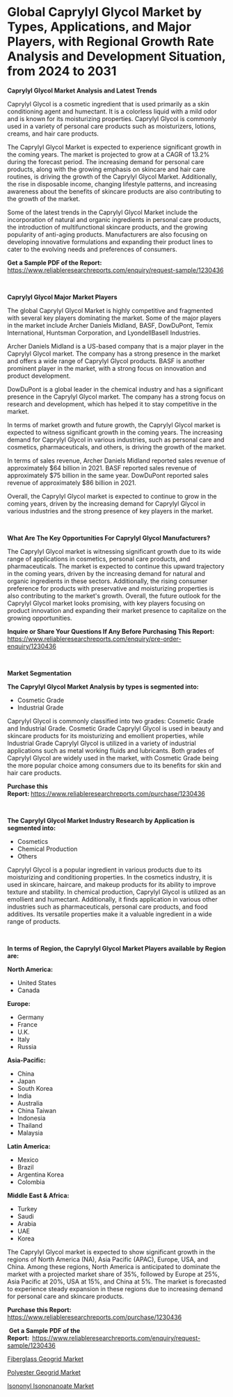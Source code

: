 <p><h1>Global Caprylyl Glycol Market by Types, Applications, and Major Players, with Regional Growth Rate Analysis and Development Situation, from 2024 to 2031</h1></p><p><strong>Caprylyl Glycol Market Analysis and Latest Trends</strong></p>
<p><p>Caprylyl Glycol is a cosmetic ingredient that is used primarily as a skin conditioning agent and humectant. It is a colorless liquid with a mild odor and is known for its moisturizing properties. Caprylyl Glycol is commonly used in a variety of personal care products such as moisturizers, lotions, creams, and hair care products.</p><p>The Caprylyl Glycol Market is expected to experience significant growth in the coming years. The market is projected to grow at a CAGR of 13.2% during the forecast period. The increasing demand for personal care products, along with the growing emphasis on skincare and hair care routines, is driving the growth of the Caprylyl Glycol Market. Additionally, the rise in disposable income, changing lifestyle patterns, and increasing awareness about the benefits of skincare products are also contributing to the growth of the market.</p><p>Some of the latest trends in the Caprylyl Glycol Market include the incorporation of natural and organic ingredients in personal care products, the introduction of multifunctional skincare products, and the growing popularity of anti-aging products. Manufacturers are also focusing on developing innovative formulations and expanding their product lines to cater to the evolving needs and preferences of consumers.</p></p>
<p><strong>Get a Sample PDF of the Report:&nbsp;</strong> <a href="https://www.reliableresearchreports.com/enquiry/request-sample/1230436">https://www.reliableresearchreports.com/enquiry/request-sample/1230436</a></p>
<p>&nbsp;</p>
<p><strong>Caprylyl Glycol Major Market Players</strong></p>
<p><p>The global Caprylyl Glycol Market is highly competitive and fragmented with several key players dominating the market. Some of the major players in the market include Archer Daniels Midland, BASF, DowDuPont, Temix International, Huntsman Corporation, and LyondellBasell Industries.</p><p>Archer Daniels Midland is a US-based company that is a major player in the Caprylyl Glycol market. The company has a strong presence in the market and offers a wide range of Caprylyl Glycol products. BASF is another prominent player in the market, with a strong focus on innovation and product development.</p><p>DowDuPont is a global leader in the chemical industry and has a significant presence in the Caprylyl Glycol market. The company has a strong focus on research and development, which has helped it to stay competitive in the market.</p><p>In terms of market growth and future growth, the Caprylyl Glycol market is expected to witness significant growth in the coming years. The increasing demand for Caprylyl Glycol in various industries, such as personal care and cosmetics, pharmaceuticals, and others, is driving the growth of the market.</p><p>In terms of sales revenue, Archer Daniels Midland reported sales revenue of approximately $64 billion in 2021. BASF reported sales revenue of approximately $75 billion in the same year. DowDuPont reported sales revenue of approximately $86 billion in 2021.</p><p>Overall, the Caprylyl Glycol market is expected to continue to grow in the coming years, driven by the increasing demand for Caprylyl Glycol in various industries and the strong presence of key players in the market.</p></p>
<p>&nbsp;</p>
<p><strong>What Are The Key Opportunities For Caprylyl Glycol Manufacturers?</strong></p>
<p><p>The Caprylyl Glycol market is witnessing significant growth due to its wide range of applications in cosmetics, personal care products, and pharmaceuticals. The market is expected to continue this upward trajectory in the coming years, driven by the increasing demand for natural and organic ingredients in these sectors. Additionally, the rising consumer preference for products with preservative and moisturizing properties is also contributing to the market's growth. Overall, the future outlook for the Caprylyl Glycol market looks promising, with key players focusing on product innovation and expanding their market presence to capitalize on the growing opportunities.</p></p>
<p><strong>Inquire or Share Your Questions If Any Before Purchasing This Report:</strong> <a href="https://www.reliableresearchreports.com/enquiry/pre-order-enquiry/1230436">https://www.reliableresearchreports.com/enquiry/pre-order-enquiry/1230436</a></p>
<p>&nbsp;</p>
<p><strong>Market Segmentation</strong></p>
<p><strong>The Caprylyl Glycol Market Analysis by types is segmented into:</strong></p>
<p><ul><li>Cosmetic Grade</li><li>Industrial Grade</li></ul></p>
<p><p>Caprylyl Glycol is commonly classified into two grades: Cosmetic Grade and Industrial Grade. Cosmetic Grade Caprylyl Glycol is used in beauty and skincare products for its moisturizing and emollient properties, while Industrial Grade Caprylyl Glycol is utilized in a variety of industrial applications such as metal working fluids and lubricants. Both grades of Caprylyl Glycol are widely used in the market, with Cosmetic Grade being the more popular choice among consumers due to its benefits for skin and hair care products.</p></p>
<p><strong>Purchase this Report:&nbsp;</strong><a href="https://www.reliableresearchreports.com/purchase/1230436">https://www.reliableresearchreports.com/purchase/1230436</a></p>
<p>&nbsp;</p>
<p><strong>The Caprylyl Glycol Market Industry Research by Application is segmented into:</strong></p>
<p><ul><li>Cosmetics</li><li>Chemical Production</li><li>Others</li></ul></p>
<p><p>Caprylyl Glycol is a popular ingredient in various products due to its moisturizing and conditioning properties. In the cosmetics industry, it is used in skincare, haircare, and makeup products for its ability to improve texture and stability. In chemical production, Caprylyl Glycol is utilized as an emollient and humectant. Additionally, it finds application in various other industries such as pharmaceuticals, personal care products, and food additives. Its versatile properties make it a valuable ingredient in a wide range of products.</p></p>
<p>&nbsp;</p>
<p><strong>In terms of Region, the Caprylyl Glycol Market Players available by Region are:</strong></p>
<p>
    <p> <strong> North America: </strong>
        <ul>
            <li>United States</li>
            <li>Canada</li>
        </ul>
        </p> 
    <p> <strong> Europe: </strong>
        <ul>
            <li>Germany</li>
            <li>France</li>
            <li>U.K.</li>
            <li>Italy</li>
            <li>Russia</li>
        </ul>
        </p> 
    <p> <strong> Asia-Pacific: </strong>
        <ul>
            <li>China</li>
            <li>Japan</li>
            <li>South Korea</li>
            <li>India</li>
            <li>Australia</li>
            <li>China Taiwan</li>
            <li>Indonesia</li>
            <li>Thailand</li>
            <li>Malaysia</li>
        </ul>
        </p> 
    <p> <strong> Latin America: </strong>
        <ul>
            <li>Mexico</li>
            <li>Brazil</li>
            <li>Argentina Korea</li>
            <li>Colombia</li>
        </ul>
        </p> 
    <p> <strong> Middle East & Africa: </strong>
        <ul>
            <li>Turkey</li>
            <li>Saudi</li>
            <li>Arabia</li>
            <li>UAE</li>
            <li>Korea</li>
        </ul>
    </p>
    </p>
<p><p>The Caprylyl Glycol market is expected to show significant growth in the regions of North America (NA), Asia Pacific (APAC), Europe, USA, and China. Among these regions, North America is anticipated to dominate the market with a projected market share of 35%, followed by Europe at 25%, Asia Pacific at 20%, USA at 15%, and China at 5%. The market is forecasted to experience steady expansion in these regions due to increasing demand for personal care and skincare products.</p></p>
<p><strong>Purchase this Report: </strong><a href="https://www.reliableresearchreports.com/purchase/1230436">https://www.reliableresearchreports.com/purchase/1230436</a></p>
<p>&nbsp;<strong>Get a Sample PDF of the Report:&nbsp;&nbsp;</strong><a href="https://www.reliableresearchreports.com/enquiry/request-sample/1230436">https://www.reliableresearchreports.com/enquiry/request-sample/1230436</a></p>
<p><strong></strong></p>
<p><p><a href="https://github.com/wwwkeltoum/Market-Research-Report-List-2/blob/main/fiberglass-geogrid-market.md">Fiberglass Geogrid Market</a></p><p><a href="https://github.com/gamblestampleyjenny50m5sl6/Market-Research-Report-List-1/blob/main/polyester-geogrid-market.md">Polyester Geogrid Market</a></p><p><a href="https://github.com/nicholepatriciadoylenwnrjr0/Market-Research-Report-List-1/blob/main/isononyl-isononanoate-market.md">Isononyl Isononanoate Market</a></p></p>